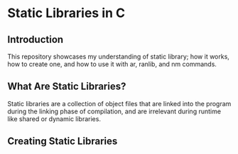 # Static Libraries in C

## Introduction
This repository showcases my understanding of static library; how it works, how
to create one, and how to use it with ar, ranlib, and nm commands.

## What Are Static Libraries?
Static libraries are a collection of object files that are linked into the
program during the linking phase of compilation, and are irrelevant during
runtime like shared or dynamic libraries.

## Creating Static Libraries

